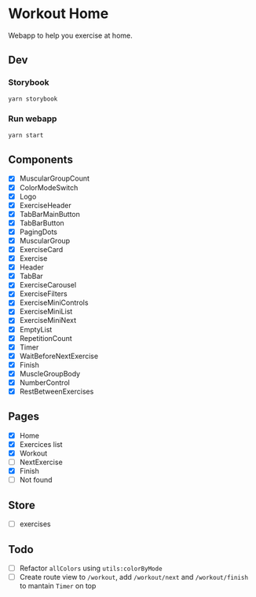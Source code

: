 # Workout Home

Webapp to help you exercise at home.

## Dev

### Storybook

```bash
yarn storybook
```

### Run webapp

```bash
yarn start
```

## Components

- [x] MuscularGroupCount
- [x] ColorModeSwitch
- [x] Logo
- [x] ExerciseHeader
- [x] TabBarMainButton
- [x] TabBarButton
- [x] PagingDots
- [x] MuscularGroup
- [x] ExerciseCard
- [x] Exercise
- [x] Header
- [x] TabBar
- [x] ExerciseCarousel
- [x] ExerciseFilters
- [x] ExerciseMiniControls
- [x] ExerciseMiniList
- [x] ExerciseMiniNext
- [x] EmptyList
- [x] RepetitionCount
- [x] Timer
- [x] WaitBeforeNextExercise
- [x] Finish
- [x] MuscleGroupBody
- [x] NumberControl
- [x] RestBetweenExercises

## Pages

- [x] Home
- [x] Exercices list
- [x] Workout
- [ ] NextExercise
- [x] Finish
- [ ] Not found

## Store

- [ ] exercises

## Todo

- [ ] Refactor `allColors` using `utils:colorByMode`
- [ ] Create route view to `/workout`, add `/workout/next` and `/workout/finish` to mantain `Timer` on top

